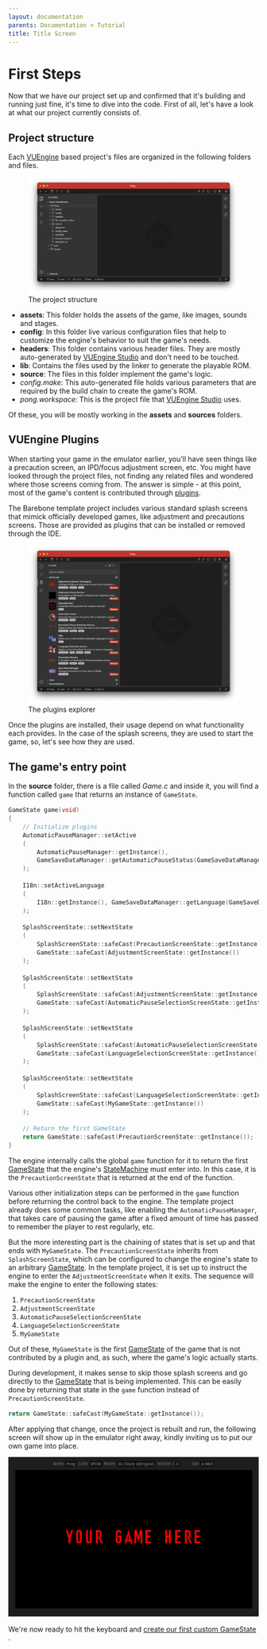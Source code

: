 ```yaml
---
layout: documentation
parents: Documentation > Tutorial
title: Title Screen
---
```


# First Steps

Now that we have our project set up and confirmed that it's building and running just fine, it's time to dive into the code. First of all, let's have a look at what our project currently consists of.

## Project structure

Each [VUEngine](https://github.com/VUEngine/VUEngine-Core) based project's files are organized in the following folders and files.

<figure>
    <a href="/documentation/images/tutorial/project-structure.png" data-toggle="lightbox" data-gallery="gallery" data-caption="The project structure">
        <img src="/documentation/images/tutorial/project-structure.png" />
    </a>
    <figcaption class="pullup">
        The project structure
    </figcaption>
</figure>

- **assets**: This folder holds the assets of the game, like images, sounds and stages.
- **config**: In this folder live various configuration files that help to customize the engine's behavior to suit the game's needs.
- **headers**: This folder contains various header files. They are mostly auto-generated by [VUEngine Studio](https://www.vuengine.dev/) and don't need to be touched.
- **lib**: Contains the files used by the linker to generate the playable ROM.
- **source**: The files in this folder implement the game's logic.
- _config.make_: This auto-generated file holds various parameters that are required by the build chain to create the game's ROM.
- _pong.workspace_: This is the project file that [VUEngine Studio](https://www.vuengine.dev/) uses.

Of these, you will be mostly working in the **assets** and **sources** folders.

## VUEngine Plugins

When starting your game in the emulator earlier, you'll have seen things like a precaution screen, an IPD/focus adjustment screen, etc. You might have looked through the project files, not finding any related files and wondered where those screens coming from. The answer is simple - at this point, most of the game's content is contributed through [plugins](/documentation/basics/vuengine-plugins/).

The Barebone template project includes various standard splash screens that mimick officially developed games, like adjustment and precautions screens. Those are provided as plugins that can be installed or removed through the IDE.

<figure>
    <a href="/documentation/images/tutorial/plugins-explorer.png" data-toggle="lightbox" data-gallery="gallery" data-caption="The plugins explorer">
        <img src="/documentation/images/tutorial/plugins-explorer.png" />
    </a>
    <figcaption class="pullup">
        The plugins explorer
    </figcaption>
</figure>

Once the plugins are installed, their usage depend on what functionality each provides. In the case of the splash screens, they are used to start the game, so, let's see how they are used.

## The game's entry point

In the **source** folder, there is a file called _Game.c_ and inside it, you will find a function called `game` that returns an instance of `GameState`.

```cpp
GameState game(void)
{
    // Initialize plugins
    AutomaticPauseManager::setActive
    (
        AutomaticPauseManager::getInstance(),
        GameSaveDataManager::getAutomaticPauseStatus(GameSaveDataManager::getInstance())
    );

    I18n::setActiveLanguage
    (
        I18n::getInstance(), GameSaveDataManager::getLanguage(GameSaveDataManager::getInstance())
    );

    SplashScreenState::setNextState
    (
        SplashScreenState::safeCast(PrecautionScreenState::getInstance()),
        GameState::safeCast(AdjustmentScreenState::getInstance())
    );

    SplashScreenState::setNextState
    (
        SplashScreenState::safeCast(AdjustmentScreenState::getInstance()),
        GameState::safeCast(AutomaticPauseSelectionScreenState::getInstance())
    );

    SplashScreenState::setNextState
    (
        SplashScreenState::safeCast(AutomaticPauseSelectionScreenState::getInstance()),
        GameState::safeCast(LanguageSelectionScreenState::getInstance())
    );

    SplashScreenState::setNextState
    (
        SplashScreenState::safeCast(LanguageSelectionScreenState::getInstance()),
        GameState::safeCast(MyGameState::getInstance())
    );

    // Return the first GameState
    return GameState::safeCast(PrecautionScreenState::getInstance());
}
```

The engine internally calls the global `game` function for it to return the first [GameState](/documentation/api/class-game-state/) that the engine's [StateMachine](/documentation/api/class-state-machine/) must enter into. In this case, it is the `PrecautionScreenState` that is returned at the end of the function.

Various other initialization steps can be performed in the `game` function before returning the control back to the engine. The template project already does some common tasks, like enabling the `AutomaticPauseManager`, that takes care of pausing the game after a fixed amount of time has passed to remember the player to rest regularly, etc.

But the more interesting part is the chaining of states that is set up and that ends with `MyGameState`. The `PrecautionScreenState` inherits from `SplashScreenState`, which can be configured to change the engine's state to an arbitrary [GameState](/documentation/api/class-game-state/). In the template project, it is set up to instruct the engine to enter the `AdjustmentScreenState` when it exits. The sequence will make the engine to enter the following states:

1. `PrecautionScreenState`
2. `AdjustmentScreenState`
3. `AutomaticPauseSelectionScreenState`
4. `LanguageSelectionScreenState`
5. `MyGameState`

Out of these, `MyGameState` is the first [GameState](/documentation/api/class-game-state/) of the game that is not contributed by a plugin and, as such, where the game's logic actually starts.

During development, it makes sense to skip those splash screens and go directly to the [GameState](/documentation/api/class-game-state/) that is being implemented. This can be easily done by returning that state in the `game` function instead of `PrecautionScreenState`.

```cpp
return GameState::safeCast(MyGameState::getInstance());
```

After applying that change, once the project is rebuilt and run, the following screen will show up in the emulator right away, kindly inviting us to put our own game into place.

<a href="/documentation/images/tutorial/my-game-state.png" data-toggle="lightbox" data-gallery="gallery" data-caption="MyGameState"><img src="/documentation/images/tutorial/my-game-state.png"/></a>

We're now ready to hit the keyboard and [create our first custom GameState](/documentation/tutorial/title-screen/) <i class="fa fa-arrow-right"></i>.
